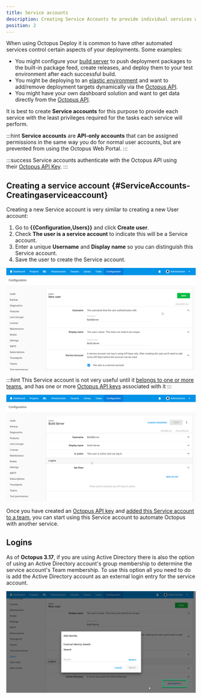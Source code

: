 ```yaml
---
title: Service accounts
description: Creating Service Accounts to provide individual services with the least privileges required for the tasks they will perform.
position: 2
---
```


When using Octopus Deploy it is common to have other automated services control certain aspects of your deployments. Some examples:

- You might configure your [build server](/docs/octopus-rest-api/index.md) to push deployment packages to the built-in package feed, create releases, and deploy them to your test environment after each successful build.
- You might be deploying to an [elastic environment](https://octopus.com/blog/rfc-cloud-and-infrastructure-automation-support) and want to add/remove deployment targets dynamically via the [Octopus API](/docs/octopus-rest-api/index.md).
- You might have your own dashboard solution and want to get data directly from the [Octopus API](/docs/octopus-rest-api/index.md).

It is best to create **Service accounts** for this purpose to provide each service with the least privileges required for the tasks each service will perform.

:::hint
**Service accounts** are **API-only accounts** that can be assigned permissions in the same way you do for normal user accounts, but are prevented from using the Octopus Web Portal.
:::

:::success
Service accounts authenticate with the Octopus API using their [Octopus API Key](/docs/octopus-rest-api/how-to-create-an-api-key.md).
:::

## Creating a service account {#ServiceAccounts-Creatingaserviceaccount}

Creating a new Service account is very similar to creating a new User account:

1. Go to **{{Configuration,Users}}** and click **Create user**.
2. Check **The user is a service account** to indicate this will be a Service account.
3. Enter a unique **Username** and **Display name** so you can distinguish this Service account.
4. Save the user to create the Service account.

![Create service account](images/create-service-acount.png)

:::hint
This Service account is not very useful until it [belongs to one or more teams](/docs/administration/managing-users-and-teams/index.md), and has one or more [Octopus API keys](/docs/octopus-rest-api/how-to-create-an-api-key.md) associated with it
:::

![Service account API Key](images/service-account-apikey.png)

Once you have created an [Octopus API key](/docs/octopus-rest-api/how-to-create-an-api-key.md) and [added this Service account to a team](/docs/administration/managing-users-and-teams/index.md), you can start using this Service account to automate Octopus with another service.

## Logins

As of **Octopus 3.17**, if you are using Active Directory there is also the option of using an Active Directory account's group membership to determine the service account's Team membership. To use this option all you need to do is add the Active Directory account as an external login entry for the service account.

![Add Active Directory login](images/add-adlogin.png)
